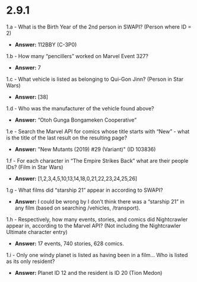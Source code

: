 <h1>2.9.1</h1>

1.a - What is the Birth Year of the 2nd person in SWAPI? (Person where ID = 2)<br>
* **Answer:** 112BBY (C-3P0)

1.b - How many “pencillers” worked on Marvel Event 327?<br>
* **Answer:**  7

1.c - What vehicle is listed as belonging to Qui-Gon Jinn? (Person in Star Wars)<br>
* **Answer:**  [38]

1.d - Who was the manufacturer of the vehicle found above?<br>
* **Answer:**  “Otoh Gunga Bongameken Cooperative”

1.e - Search the Marvel API for comics whose title starts with “New” - what is the title of the last result on the resulting page?<br>
* **Answer:**  "New Mutants (2019) #29 (Variant)" (ID 103836)

1.f - For each character in “The Empire Strikes Back” what are their people IDs? (Film in Star Wars)<br>
* **Answer:**  [1,2,3,4,5,10,13,14,18,0,21,22,23,24,25,26]

1.g - What films did “starship 21” appear in according to SWAPI?<br>
* **Answer:**  I could be wrong by I don’t think there was a “starship 21” in any film (based on searching /vehicles, /transport). 

1.h - Respectively, how many events, stories, and comics did Nightcrawler appear in, according to the Marvel API? (Not including the Nightcrawler Ultimate character entry)<br>
* **Answer:**  17 events, 740 stories, 628 comics. 

1.i - Only one windy planet is listed as having been in a film… Who is listed as its only resident?<br>
* **Answer:**  Planet ID 12 and the resident is ID 20 (Tion Medon)